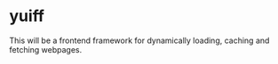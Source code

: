 yuiff
=====

This will be a frontend framework for dynamically loading, caching and fetching webpages.
